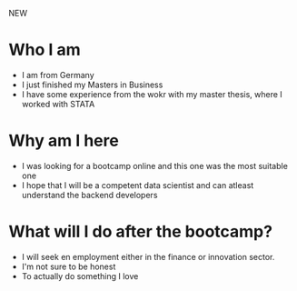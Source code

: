 NEW
# Who I am

* I am from Germany
* I just finished my Masters in Business
* I have some experience from the wokr with my master thesis, where I worked with STATA

# Why am I here

* I was looking for a bootcamp online and this one was the most suitable one
* I hope that I will be a competent data scientist and can atleast understand the backend developers

# What will I do after the bootcamp?

* I will seek en employment either in the finance or innovation sector.
* I'm not sure to be honest
* To actually do something I love 
